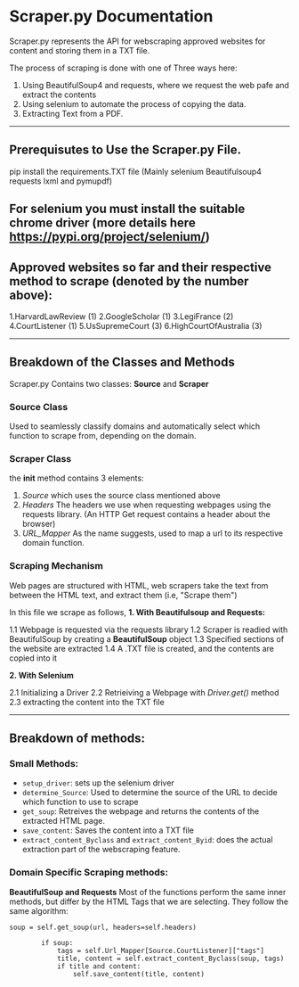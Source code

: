 # Scraper.py Documentation

Scraper.py represents the API for webscraping approved websites for content and storing them in a TXT file.

The process of scraping is done with one of Three ways here:
1. Using BeautifulSoup4 and requests, where we request the web pafe and extract the contents
2. Using selenium to automate the process of copying the data.
3. Extracting Text from a PDF.
------------------------------------------------------------------------------------------------------------------------------
## Prerequisutes to Use the Scraper.py File.

pip install the requirements.TXT file (Mainly selenium Beautifulsoup4 requests lxml and pymupdf)

For selenium you must install the suitable chrome driver (more details here https://pypi.org/project/selenium/)
------------------------------------------------------------------------------------------------------------------------------
## Approved websites so far and their respective method to scrape (denoted by the number above):
1.HarvardLawReview (1)
2.GoogleScholar (1)
3.LegiFrance (2)
4.CourtListener (1) 
5.UsSupremeCourt (3)
6.HighCourtOfAustralia (3) 




------------------------------------------------------------------------------------------------------------------------------

## Breakdown of the Classes and Methods
Scraper.py Contains two classes:
**Source** and **Scraper**

### Source Class

Used to seamlessly classify domains and automatically select which function to scrape from, depending on the domain.

### Scraper Class

the **__init__** method contains 3 elements:
1. _Source_ which uses the source class mentioned above
2. _Headers_ The headers we use when requesting webpages using the requests library. (An HTTP Get request contains a header about the browser)
3. _URL_Mapper_ As the name suggests, used to map a url to its respective domain function.

### Scraping Mechanism
Web pages are structured with HTML, web scrapers take the text from between the HTML text, and extract them (i.e, "Scrape them")

In this file we scrape as follows,
**1. With Beautifulsoup and Requests:** 

1.1 Webpage is requested via the requests library
1.2 Scraper is readied with BeautifulSoup by creating a **BeautifulSoup** object
1.3 Specified sections of the website are extracted
1.4 A .TXT file is created, and the contents are copied into it

**2. With Selenium** 

2.1 Initializing a Driver
2.2 Retrieiving a Webpage with _Driver.get()_ method
2.3 extracting the content into the TXT file

------------------------------------------------------------------------------------------------------------------------------
## Breakdown of methods:
### Small Methods:
- `setup_driver`: sets up the selenium driver
-  `determine_Source`: Used to determine the source of the URL to decide which function to use to scrape
-  `get_soup`: Retreives the webpage and returns the contents of the extracted HTML page.
-  `save_content`: Saves the content into a TXT file
-  `extract_content_Byclass` and `extract_content_Byid`: does the actual extraction part of the webscraping feature.

### Domain Specific Scraping methods:
**BeautifulSoup and Requests**
Most of the functions perform the same inner methods, but differ by the HTML Tags that we are selecting.
They follow the same algorithm:
```
soup = self.get_soup(url, headers=self.headers)

        if soup:
            tags = self.Url_Mapper[Source.CourtListener]["tags"]
            title, content = self.extract_content_Byclass(soup, tags)
            if title and content:
                self.save_content(title, content)
```


